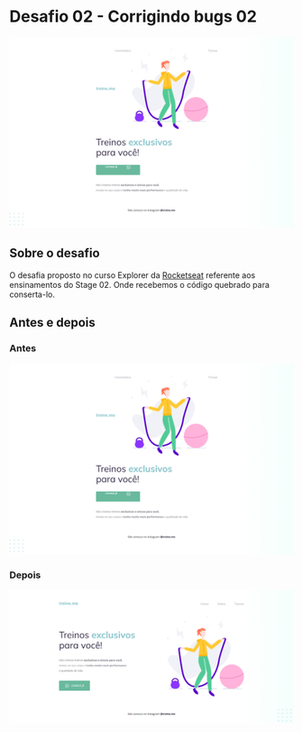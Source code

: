 # Desafio 02 - Corrigindo bugs 02
<img src="./images/screenshot.png"/>

## Sobre o desafio
O desafia proposto no curso Explorer da [Rocketseat](https://www.rocketseat.com.br/) referente aos ensinamentos do Stage 02. Onde recebemos o código quebrado para conserta-lo.

## Antes e depois
### Antes
  <img src="./images/screenshot.png"/>
  
### Depois
  <img src="./images/screenshot2.png"/>
